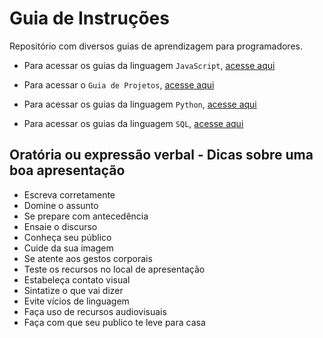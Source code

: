 # Guia de Instruções

Repositório com diversos guias de aprendizagem para programadores.

- Para acessar os guias da linguagem `JavaScript`, [acesse aqui](https://mathzinxss.github.io/Guia-de-Aprendizado-Dev/JavaScript/)

- Para acessar o `Guia de Projetos`, [acesse aqui](https://mathzinxss.github.io/Guia-de-Aprendizado-Dev/Guia%20de%20projetos/)

- Para acessar os guias da linguagem `Python`, [acesse aqui](https://mathzinxss.github.io/Guia-de-Aprendizado-Dev/Python/)

- Para acessar os guias da linguagem `SQL`, [acesse aqui](https://mathzinxss.github.io/Guia-de-Aprendizado-Dev/Guia%20SQL/)

## Oratória ou expressão verbal - Dicas sobre uma boa apresentação

  - Escreva corretamente
  - Domine o assunto
  - Se prepare com antecedência
  - Ensaie o discurso
  - Conheça seu público
  - Cuide da sua imagem
  - Se atente aos gestos corporais
  - Teste os recursos no local de apresentação
  - Estabeleça contato visual
  - Sintatize o que vai dizer
  - Evite vícios de linguagem
  - Faça uso de recursos audiovisuais
  - Faça com que seu publico te leve para casa
